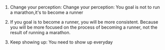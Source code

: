1. Change your perception: 
Change your perception: You goal is not to run a marathon,it's to become a runner

2. If you goal is to become a runner, you will be more consistent. Because you will be more focused on the process of becoming a runner, not the result of running a marathon. 

3. Keep showing up: 
You need to show up everyday